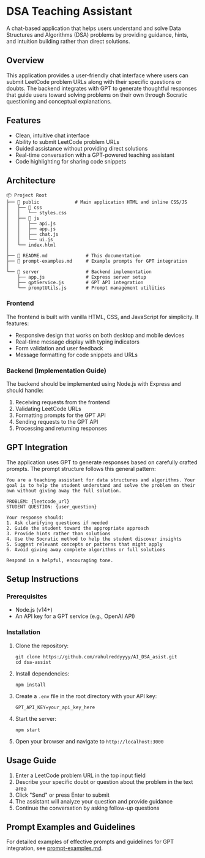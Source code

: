 # DSA Teaching Assistant

A chat-based application that helps users understand and solve Data Structures and Algorithms (DSA) problems by providing guidance, hints, and intuition building rather than direct solutions.

## Overview

This application provides a user-friendly chat interface where users can submit LeetCode problem URLs along with their specific questions or doubts. The backend integrates with GPT to generate thoughtful responses that guide users toward solving problems on their own through Socratic questioning and conceptual explanations.

## Features

- Clean, intuitive chat interface
- Ability to submit LeetCode problem URLs
- Guided assistance without providing direct solutions
- Real-time conversation with a GPT-powered teaching assistant
- Code highlighting for sharing code snippets

## Architecture

```
📦 Project Root
├── 📂 public             # Main application HTML and inline CSS/JS  
│   ├── 📂 css
│   │   └── styles.css
│   ├── 📂 js
│   │   ├── api.js
│   │   ├── app.js
│   │   ├── chat.js
│   │   └── ui.js
│   └── index.html  
│  
├── 📜 README.md              # This documentation  
├── 📜 prompt-examples.md     # Example prompts for GPT integration  
│  
└── 📂 server                 # Backend implementation  
    ├── app.js               # Express server setup  
    ├── gptService.js        # GPT API integration  
    └── promptUtils.js       # Prompt management utilities  

```

### Frontend

The frontend is built with vanilla HTML, CSS, and JavaScript for simplicity. It features:

- Responsive design that works on both desktop and mobile devices
- Real-time message display with typing indicators
- Form validation and user feedback
- Message formatting for code snippets and URLs

### Backend (Implementation Guide)

The backend should be implemented using Node.js with Express and should handle:

1. Receiving requests from the frontend
2. Validating LeetCode URLs
3. Formatting prompts for the GPT API
4. Sending requests to the GPT API
5. Processing and returning responses

## GPT Integration

The application uses GPT to generate responses based on carefully crafted prompts. The prompt structure follows this general pattern:

```
You are a teaching assistant for data structures and algorithms. Your goal is to help the student understand and solve the problem on their own without giving away the full solution.

PROBLEM: {leetcode_url}
STUDENT QUESTION: {user_question}

Your response should:
1. Ask clarifying questions if needed
2. Guide the student toward the appropriate approach
3. Provide hints rather than solutions
4. Use the Socratic method to help the student discover insights
5. Suggest relevant concepts or patterns that might apply
6. Avoid giving away complete algorithms or full solutions

Respond in a helpful, encouraging tone.
```

## Setup Instructions

### Prerequisites

- Node.js (v14+)
- An API key for a GPT service (e.g., OpenAI API)

### Installation

1. Clone the repository:
   ```
   git clone https://github.com/rahulreddyyyy/AI_DSA_asist.git
   cd dsa-assist
   ```

2. Install dependencies:
   ```
   npm install
   ```

3. Create a `.env` file in the root directory with your API key:
   ```
   GPT_API_KEY=your_api_key_here
   ```

4. Start the server:
   ```
   npm start
   ```

5. Open your browser and navigate to `http://localhost:3000`

## Usage Guide

1. Enter a LeetCode problem URL in the top input field
2. Describe your specific doubt or question about the problem in the text area
3. Click "Send" or press Enter to submit
4. The assistant will analyze your question and provide guidance
5. Continue the conversation by asking follow-up questions

## Prompt Examples and Guidelines

For detailed examples of effective prompts and guidelines for GPT integration, see [prompt-examples.md](prompt-examples.md).

